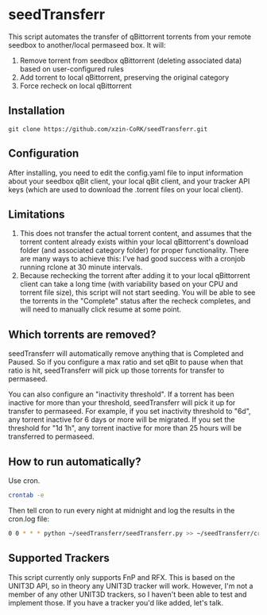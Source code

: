 # seedTransferr

This script automates the transfer of qBittorrent torrents from your remote seedbox to another/local permaseed box. It will:
1) Remove torrent from seedbox qBittorrent (deleting associated data) based on user-configured rules
2) Add torrent to local qBittorrent, preserving the original category
3) Force recheck on local qBittorrent

## Installation

```
git clone https://github.com/xzin-CoRK/seedTransferr.git
```

## Configuration

After installing, you need to edit the config.yaml file to input information about your seedbox qBit client, your local qBit client, and your tracker API keys (which are used to download the .torrent files on your local client).

## Limitations

1. This does not transfer the actual torrent content, and assumes that the torrent content already exists within your local qBittorrent's download folder (and associated category folder) for proper functionality. There are many ways to achieve this: I've had good success with a cronjob running rclone at 30 minute intervals.
2. Because rechecking the torrent after adding it to your local qBittorrent client can take a long time (with variability based on your CPU and torrent file size), this script will not start seeding. You will be able to see the torrents in the "Complete" status after the recheck completes, and will need to manually click resume at some point.

## Which torrents are removed?

seedTransferr will automatically remove anything that is Completed and Paused. So if you configure a max ratio and set qBit to pause when that ratio is hit, seedTransferr will pick up those torrents for transfer to permaseed.

You can also configure an "inactivity threshold". If a torrent has been inactive for more than your threshold, seedTransferr will pick it up for transfer to permaseed. For example, if you set inactivity threshold to "6d", any torrent inactive for 6 days or more will be migrated. If you set the threshold for "1d 1h", any torrent inactive for more than 25 hours will be transferred to permaseed.

## How to run automatically?
Use cron.
```bash
crontab -e
```
Then tell cron to run every night at midnight and log the results in the cron.log file:
```bash
0 0 * * * python ~/seedTransferr/seedTransferr.py >> ~/seedTransferr/cron.log 2>&1
```

## Supported Trackers

This script currently only supports FnP and RFX. This is based on the UNIT3D API, so in theory any UNIT3D tracker will work. However, I'm not a member of any other UNIT3D trackers, so I haven't been able to test and implement those. If you have a tracker you'd like added, let's talk.
